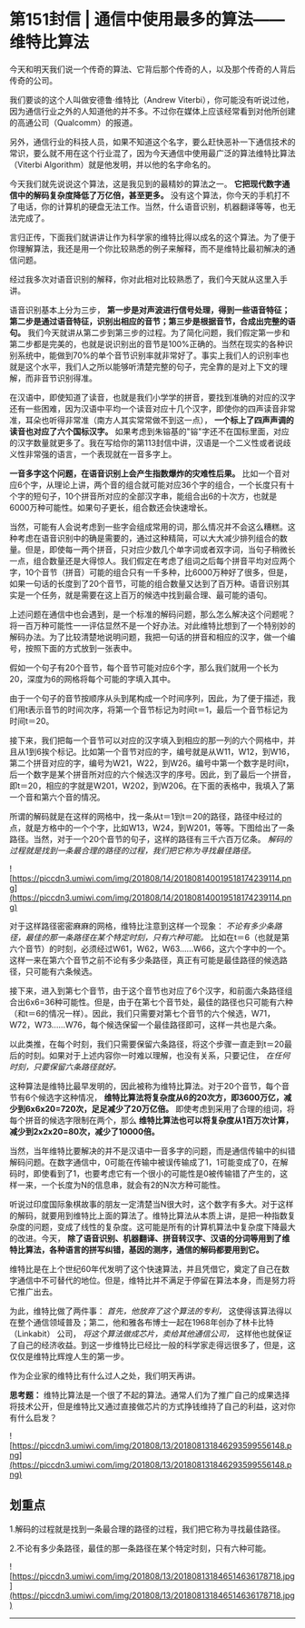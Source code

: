 # 第151封信 | 通信中使用最多的算法——维特比算法

今天和明天我们说一个传奇的算法、它背后那个传奇的人，以及那个传奇的人背后传奇的公司。

我们要谈的这个人叫做安德鲁·维特比（Andrew Viterbi），你可能没有听说过他，因为通信行业之外的人知道他的并不多。不过你在媒体上应该经常看到对他所创建的高通公司（Qualcomm）的报道。

另外，通信行业的科技人员，如果不知道这个名字，要么赶快恶补一下通信技术的常识，要么就不用在这个行业混了，因为今天通信中使用最广泛的算法维特比算法（Viterbi Algorithm）就是他发明，并以他的名字命名的。

今天我们就先说说这个算法，这是我见到的最精妙的算法之一。 **它把现代数字通信中的解码复杂度降低了万亿倍，甚至更多。** 没有这个算法，你今天的手机打不了电话，你的计算机的硬盘无法工作。当然，什么语音识别，机器翻译等等，也无法完成了。

言归正传，下面我们就讲讲让作为科学家的维特比得以成名的这个算法。为了便于你理解算法，我还是用一个你比较熟悉的例子来解释，而不是维特比最初解决的通信问题。

经过我多次对语音识别的解释，你对此相对比较熟悉了，我们今天就从这里入手讲。

语音识别基本上分为三步， **第一步是对声波进行信号处理，得到一些语音特征；第二步是通过语音特征，识别出相应的音节；第三步是根据音节，合成出完整的语句。** 我们今天就讲从第二步到第三步的过程。为了简化问题，我们假定第一步和第二步都是完美的，也就是说识别出的音节是100%正确的。当然在现实的各种识别系统中，能做到70%的单个音节识别率就非常好了。事实上我们人的识别率也就是这个水平，我们人之所以能够听清楚完整的句子，完全靠的是对上下文的理解，而非音节识别得准。

在汉语中，即使知道了读音，也就是我们小学学的拼音，要找到准确的对应的汉字还有一些困难，因为汉语中平均一个读音对应十几个汉字，即使你的四声读音非常准，耳朵也听得非常准（南方人其实常常做不到这一点）， **一个标上了四声声调的读音也对应了六个国标汉字。** 如果考虑到朱镕基的"镕"字还不在国标里面，对应的汉字数量就更多了。我在写给你的第113封信中讲，汉语是一个二义性或者说歧义性非常强的语言，一个表现就在一音多字上。

 **一音多字这个问题，在语音识别上会产生指数爆炸的灾难性后果。** 比如一个音对应6个字，从理论上讲，两个音的组合就可能对应36个字的组合，一个长度只有十个字的短句子，10个拼音所对应的全部汉字串，能组合出6的十次方，也就是6000万种可能性。如果句子更长，组合数还会快速增长。

当然，可能有人会说考虑到一些字会组成常用的词，那么情况并不会这么糟糕。这种考虑在语音识别中的确是需要的，通过这种精简，可以大大减少排列组合的数量。但是，即使每一两个拼音，只对应少数几个单字词或者双字词，当句子稍微长一点，组合数量还是大得惊人。我们假定在考虑了组词之后每个拼音平均对应两个字，10个音节（拼音）可能的组合只有一千多种，比6000万种好了很多，但是，如果一句话的长度到了20个音节，可能的组合数量又达到了百万种。语音识别其实是一个任务，就是需要在这上百万的候选中找到最合理、最可能的语句。

上述问题在通信中也会遇到，是一个标准的解码问题，那么怎么解决这个问题呢？将一百万种可能性一一评估显然不是一个好办法。对此维特比想到了一个特别妙的解码办法。为了比较清楚地说明问题，我把一句话的拼音和相应的汉字，做一个编号，按照下面的方式放到一张表中。

假如一个句子有20个音节，每个音节可能对应6个字，那么我们就用一个长为20，深度为6的网格将每个可能的字填入其中。

由于一个句子的音节按顺序从头到尾构成一个时间序列，因此，为了便于描述，我们用t表示音节的时间次序，将第一个音节标记为时间t＝1，最后一个音节标记为时间t＝20。

接下来，我们把每一个音节可以对应的汉字填入到相应的那一列的六个网格中，并且从1到6挨个标记。比如第一个音节对应的字，编号就是从W11，W12，到W16，第二个拼音对应的字，编号为W21，W22，到W26。编号中第一个数字是时间t，后一个数字是某个拼音所对应的六个候选汉字的序号。因此，到了最后一个拼音，即t＝20，相应的字就是W201，W202，到W206。在下面的表格中，我填入了第一个音和第六个音的情况。

所谓的解码就是在这样的网格中，找一条从t＝1到t＝20的路径，路径中经过的点，就是方格中的一个个字，比如W13，W24，到W201，等等。下图给出了一条路径。当然，对于一个20个音节的句子，这样的路径有三千六百万亿条。 *解码的过程就是找到一条最合理的路径的过程，我们把它称为寻找最佳路径。*

![https://piccdn3.umiwi.com/img/201808/14/201808140019518174239114.png](https://piccdn3.umiwi.com/img/201808/14/201808140019518174239114.png)

对于这样路径密密麻麻的网格，维特比注意到这样一个现象： *不论有多少条路径，最佳的那一条路径在某个特定时刻，只有六种可能。* 比如在t＝6（也就是第六个音节）的时刻，必须经过W61，W62，W63......W66，这六个字中的一个。这样一来在第六个音节之前不论有多少条路径，真正有可能是最佳路径的候选路径，只可能有六条候选。

接下来，进入到第七个音节，由于这个音节也对应了6个汉字，和前面六条路径组合出6x6=36种可能性。但是，由于在第七个音节处，最佳的路径也只可能有六种（和t＝6的情况一样）。因此，我们只需要对第七个音节的六个候选，W71，W72，W73......W76，每个候选保留一个最佳路径即可，这样一共也是六条。

以此类推，在每个时刻，我们只需要保留六条路径，将这个步骤一直走到t＝20最后的时刻。如果对于上述内容你一时难以理解，也没有关系，只要记住， *在任何时刻，只要保留六条路径就好。*

这种算法是维特比最早发明的，因此被称为维特比算法。对于20个音节，每个音节有6个候选字这种情况， **维特比算法将复杂度从6的20次方，即3600万亿，减少到6x6x20=720次，足足减少了20万亿倍。** 即使考虑到采用了合理的组词，将每个拼音的候选字限制在两个，那么 **维特比算法也可以将复杂度从1百万次计算，减少到2x2x20=80次，减少了10000倍。**

当然，当年维特比要解决的并不是汉语中一音多字的问题，而是通信传输中的纠错解码问题。在数字通信中，0可能在传输中被误传输成了1，1可能变成了0，在解码时，即使看到了1，也要考虑它有一个很小的可能性是0被传输错了产生的，这样一来，一个长度为N的信息串，就会有2的N次方种可能性。

听说过印度国际象棋故事的朋友一定清楚当N很大时，这个数字有多大。对于这样的解码，就要用到维特比上面的算法了。维特比算法从本质上讲，是把一种指数复杂度的问题，变成了线性的复杂度。这可能是所有的计算机算法中复杂度下降最大的改进。今天， **除了语音识别、机器翻译、拼音转汉字、汉语的分词等用到了维特比算法，各种语言的拼写纠错，基因的测序，通信的解码都要用到它。**

维特比是在上个世纪60年代发明了这个快速算法，并且凭借它，奠定了自己在数字通信中不可替代的地位。但是，维特比并不满足于停留在算法本身，而是努力将它推广出去。

为此，维特比做了两件事： *首先，他放弃了这个算法的专利，* 这使得该算法得以在整个通信领域普及；第二，他和雅各布博士一起在1968年创办了林卡比特（Linkabit） 公司， *将这个算法做成芯片，卖给其他通信公司，* 这样他也就保证了自己的经济收益。到这一步维特比已经比一般的科学家走得远很多了，但是，这仅仅是维特比辉煌人生的第一步。

作为企业家的维特比有什么过人之处，我们明天再讲。

 **思考题：** 维特比算法是一个很了不起的算法。通常人们为了推广自己的成果选择将技术公开，但是维特比又通过直接做芯片的方式挣钱维持了自己的利益，这对你有什么启发？

![https://piccdn3.umiwi.com/img/201808/13/201808131846293599556148.png](https://piccdn3.umiwi.com/img/201808/13/201808131846293599556148.png)

## 划重点

1.解码的过程就是找到一条最合理的路径的过程，我们把它称为寻找最佳路径。

2.不论有多少条路径，最佳的那一条路径在某个特定时刻，只有六种可能。

![https://piccdn3.umiwi.com/img/201808/13/201808131846514636178718.jpg](https://piccdn3.umiwi.com/img/201808/13/201808131846514636178718.jpg)

---
